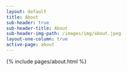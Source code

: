 ```yaml
---
layout: default
title: About
sub-header: true
sub-header-title: About
sub-header-img-path: /images/img/about.jpeg
layout-one-column: true
active-page: about
---
```


{% include pages/about.html %}
